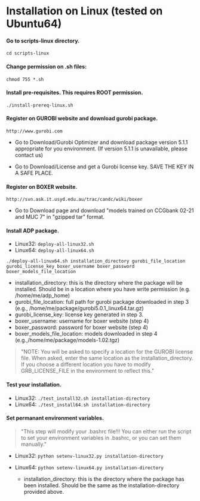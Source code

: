 Installation on Linux (tested on Ubuntu64)
=========================================

#### Go to scripts-linux directory.

```
cd scripts-linux
```

#### Change permission on .sh files:

```
chmod 755 *.sh
```

#### Install pre-requisites. This requires ROOT permission.

```
./install-prereq-linux.sh
```

#### Register on GUROBI website and download gurobi package.

```
http://www.gurobi.com
```

*  Go to Download/Gurobi Optimizer and download package version 5.1.1 appropriate for
you environment. (If version 5.1.1 is unavailable, please contact us)

* Go to Download/License and get a Gurobi license key. SAVE THE KEY IN A
SAFE PLACE.

#### Register on BOXER website.

```
http://svn.ask.it.usyd.edu.au/trac/candc/wiki/boxer
```

* Go to Download page and download "models trained on CCGbank 02-21 and
MUC 7" in "gzipped tar" format. 


#### Install ADP package.

* Linux32: `deploy-all-linux32.sh`
* Linux64: `deploy-all-linux64.sh`

```
./deploy-all-linux64.sh installation_directory gurobi_file_location gurobi_license_key boxer_username boxer_password boxer_models_file_location
```

   * installation_directory: this is the directory where the package will be installed. Should be in a location where you have write permission (e.g. /home/me/adp_home)
   * gurobi_file_location: full path for gurobi package downloaded in step 3 (e.g., /home/me/package/gurobi5.0.1_linux64.tar.gz)
   * gurobi_license_key: license key generated in step 3.
   * boxer_username: username for boxer website (step 4) 
   * boxer_password: password for boxer website (step 4)
   * boxer_models_file_location: models downloaded in step 4 (e.g.,/home/me/package/models-1.02.tgz)

>"NOTE: You will be asked to specify a location for the GUROBI license
file. When asked, enter the same location as the
installation_directory. If you choose a different location you have to
modify GRB_LICENSE_FILE in the environment to reflect this."

#### Test your installation.

* Linux32: `./test_install32.sh installation-directory`
* Linux64: `./test_install64.sh installation-directory`

#### Set permanant environment variables. 

>"This step will modify your
.bashrc file!!! You can either run the script to set your environment variables
in .bashrc, or you can set them manually."

* Linux32: `python setenv-linux32.py installation-directory`
* Linux64: `python setenv-linux64.py installation-directory`

   * installation_directory: this is the directory where the package has been installed. Should be the same as the installation-directory provided above.

